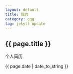 ```yaml
---
layout: default
title: 我的
category: ggg
tag: jekyll update
---
```

<h2>{{ page.title }}</h2>
<p>个人简历</p>
<p>{{ page.date | date_to_string }}</p>